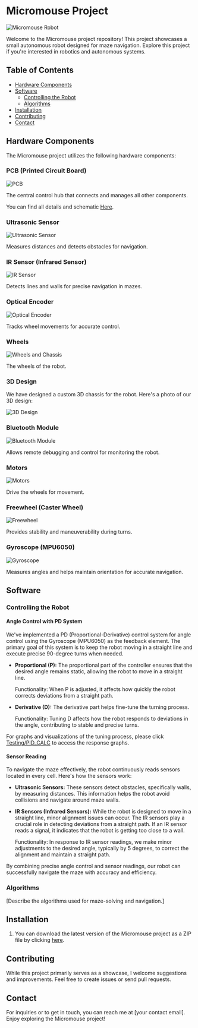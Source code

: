 # Micromouse Project

![Micromouse Robot](media/robot_image.jpg)

Welcome to the Micromouse project repository! This project showcases a small autonomous robot designed for maze navigation. Explore this project if you're interested in robotics and autonomous systems.

## Table of Contents
- [Hardware Components](#hardware-components)
- [Software](#software)
  - [Controlling the Robot](#controlling-the-robot)
  - [Algorithms](#algorithms)
- [Installation](#installation)
- [Contributing](#contributing)
- [Contact](#contact)

## Hardware Components

The Micromouse project utilizes the following hardware components:

### PCB (Printed Circuit Board)
![PCB](media/pcb_image.jpg)

The central control hub that connects and manages all other components.

You can find all details and schematic [Here](https://oshwlab.com/om4rr/micromouse).

### Ultrasonic Sensor
![Ultrasonic Sensor](media/ultrasonic_image.jpg)

Measures distances and detects obstacles for navigation.

### IR Sensor (Infrared Sensor)
![IR Sensor](media/ir_sensor_image.jpg)

Detects lines and walls for precise navigation in mazes.

### Optical Encoder
![Optical Encoder](media/encoder_image.jpg)

Tracks wheel movements for accurate control.

### Wheels 
![Wheels and Chassis](media/wheels_image.jpg)

The wheels of the robot.

### 3D Design

We have designed a custom 3D chassis for the robot. Here's a photo of our 3D design:

![3D Design](media/3d_design_image.jpg)

### Bluetooth Module
![Bluetooth Module](media/bluetooth_image.jpg)

Allows remote debugging and control for monitoring the robot.

### Motors
![Motors](media/motors_image.jpg)

Drive the wheels for movement.

### Freewheel (Caster Wheel)
![Freewheel](media/freewheel_image.jpg)

Provides stability and maneuverability during turns.

### Gyroscope (MPU6050)
![Gyroscope](media/gyroscope_image.jpg)

Measures angles and helps maintain orientation for accurate navigation.

## Software

### Controlling the Robot

#### Angle Control with PD System

We've implemented a PD (Proportional-Derivative) control system for angle control using the Gyroscope (MPU6050) as the feedback element. The primary goal of this system is to keep the robot moving in a straight line and execute precise 90-degree turns when needed.

- **Proportional (P):** The proportional part of the controller ensures that the desired angle remains static, allowing the robot to move in a straight line.

   Functionality: When P is adjusted, it affects how quickly the robot corrects deviations from a straight path.

- **Derivative (D):** The derivative part helps fine-tune the turning process.

   Functionality: Tuning D affects how the robot responds to deviations in the angle, contributing to stable and precise turns.

For graphs and visualizations of the tuning process, please click [Testing/PID_CALC](Testing/PID_CALC) to access the response graphs.

#### Sensor Reading

To navigate the maze effectively, the robot continuously reads sensors located in every cell. Here's how the sensors work:

- **Ultrasonic Sensors:** These sensors detect obstacles, specifically walls, by measuring distances. This information helps the robot avoid collisions and navigate around maze walls.

- **IR Sensors (Infrared Sensors):** While the robot is designed to move in a straight line, minor alignment issues can occur. The IR sensors play a crucial role in detecting deviations from a straight path. If an IR sensor reads a signal, it indicates that the robot is getting too close to a wall.

   Functionality: In response to IR sensor readings, we make minor adjustments to the desired angle, typically by 5 degrees, to correct the alignment and maintain a straight path.

By combining precise angle control and sensor readings, our robot can successfully navigate the maze with accuracy and efficiency.

### Algorithms

[Describe the algorithms used for maze-solving and navigation.]

## Installation

1. You can download the latest version of the Micromouse project as a ZIP file by clicking [here](link_to_zip_file.zip).

## Contributing

While this project primarily serves as a showcase, I welcome suggestions and improvements. Feel free to create issues or send pull requests.

## Contact

For inquiries or to get in touch, you can reach me at [your contact email]. Enjoy exploring the Micromouse project!
